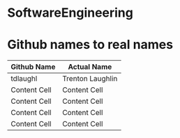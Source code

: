 # SoftwareEngineering

# Github names to real names
| Github Name  | Actual Name |
| ------------- | ------------- |
| tdlaughl  | Trenton Laughlin |
| Content Cell  | Content Cell  |
| Content Cell  | Content Cell  |
| Content Cell  | Content Cell  |
| Content Cell  | Content Cell  |
